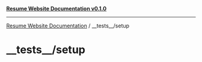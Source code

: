 [**Resume Website Documentation v0.1.0**](../../README.md)

***

[Resume Website Documentation](../../modules.md) / \_\_tests\_\_/setup

# \_\_tests\_\_/setup
